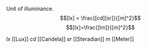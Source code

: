 Unit of illuminance.
$$[lx] = \frac{[cd][sr]}{[m]^2}$$
$$[lx]=\frac{[lm]}{[m]^2}$$

$lx$ [[Lux]]
$cd$ [[Candela]]
$sr$ [[Steradian]]
$m$ [[Meter]]